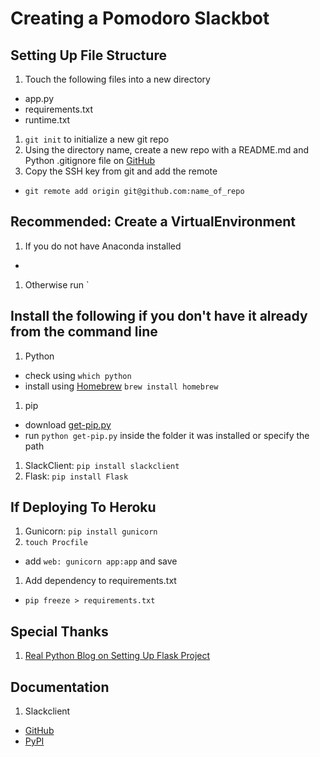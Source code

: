# Creating a Pomodoro Slackbot

## Setting Up File Structure
1. Touch the following files into a new directory
  - app.py
  - requirements.txt
  - runtime.txt
1. `git init` to initialize a new git repo
1. Using the directory name, create a new repo with a README.md and Python .gitignore file on [GitHub](https://github.com/)
1. Copy the SSH key from git and add the remote
  - `git remote add origin git@github.com:name_of_repo`

## Recommended: Create a VirtualEnvironment
1. If you do not have Anaconda installed
  -
1. Otherwise run `

## Install the following if you don't have it already from the command line
1. Python
  - check using `which python`
  - install using [Homebrew](http://brew.sh/) `brew install homebrew`
1. pip
  - download [get-pip.py](http://pip.readthedocs.org/en/stable/installing/)
  - run `python get-pip.py` inside the folder it was installed or specify the path
1. SlackClient: `pip install slackclient`
1. Flask: `pip install Flask`

## If Deploying To Heroku
1. Gunicorn: `pip install gunicorn`
1. `touch Procfile`
  - add `web: gunicorn app:app` and save
1. Add dependency to requirements.txt
  - `pip freeze > requirements.txt`

## Special Thanks
1. [Real Python Blog on Setting Up Flask Project](https://realpython.com/blog/python/flask-by-example-part-1-project-setup/)

## Documentation
1. Slackclient
  - [GitHub](https://github.com/slackhq/python-slackclient)
  - [PyPI](https://pypi.python.org/pypi/slackclient)
